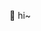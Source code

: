 👋 hi~

<!---
Mocchu/Mocchu is a ✨ special ✨ repository because its `README.md` (this file) appears on your GitHub profile.
You can click the Preview link to take a look at your changes.
--->
